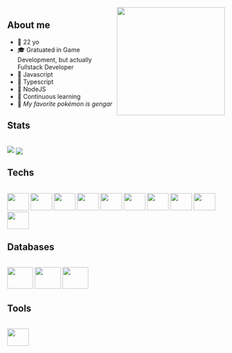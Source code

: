 <!-- Gengar cycle -->
<img  align="right" width="250" height="250" src="https://user-images.githubusercontent.com/41169099/156685092-009abaef-f41b-4b73-8887-bb43de8daa39.gif" />

## About me

- 🥳 22 yo
- 🎓 Gratuated in Game Development, but actually Fullstack Developer
- 💛 Javascript
- 💙 Typescript
- 💚 NodeJS
- 🧐 Continuous learning
- 👻 _My favorite pokémon is gengar_


## Stats
<div style="display: inline_block"><br>


 <!-- Top Languages -->
<img src="https://github-readme-stats.vercel.app/api/top-langs/?username=alanjhonatan&layout=compact&hide=jupyter%20notebook&show_icons=true&title_color=fff&icon_color=79ff97&text_color=9f9f9f&bg_color=151515" />
 
 <!-- General Stats -->
<img align="center" src="https://github-readme-stats.vercel.app/api/?username=alanjhonatan&show_icons=true&title_color=fff&icon_color=79ff97&text_color=9f9f9f&bg_color=151515" />
 
</div>
 
## Techs

<div style="display: inline_block"><br>
 <!-- HTML -->
 <img height="40" width="50" src="https://cdn.jsdelivr.net/gh/devicons/devicon/icons/html5/html5-original.svg" />

 <!-- CSS -->
 <img height="40" width="50" src="https://cdn.jsdelivr.net/gh/devicons/devicon/icons/css3/css3-original.svg" />

 <!-- Javascript -->
 <img height="40" width="50" src="https://cdn.jsdelivr.net/gh/devicons/devicon/icons/javascript/javascript-original.svg" />

 <!-- Typescript -->
 <img height="40" width="50" src="https://cdn.jsdelivr.net/gh/devicons/devicon/icons/typescript/typescript-original.svg" />

 <!-- Node JS -->
 <img height="40" width="50" src="https://cdn.jsdelivr.net/gh/devicons/devicon/icons/nodejs/nodejs-original.svg" />

 <!-- React JS -->
 <img height="40" width="50" src="https://cdn.jsdelivr.net/gh/devicons/devicon/icons/react/react-original.svg" />

 <!-- Next JS -->
 <img height="40" width="50" src="https://cdn.jsdelivr.net/gh/devicons/devicon/icons/nextjs/nextjs-original-wordmark.svg" />

 <!-- GraphQL -->
 <img height="40" width="50" src="https://cdn.jsdelivr.net/gh/devicons/devicon/icons/graphql/graphql-plain-wordmark.svg" />

 <!-- Docker -->
 <img height="40" width="50" src="https://cdn.jsdelivr.net/gh/devicons/devicon/icons/docker/docker-original-wordmark.svg" />

 <!-- Firebase -->
 <img height="40" width="50" src="https://cdn.jsdelivr.net/gh/devicons/devicon/icons/firebase/firebase-plain-wordmark.svg" />
</div>

## Databases

<div style="display: inline_block"><br>
 <!-- Mongo DB -->
 <img height="50" width="60" src="https://cdn.jsdelivr.net/gh/devicons/devicon/icons/mongodb/mongodb-original-wordmark.svg" />


 <!-- PostgreSQL -->
 <img height="50" width="60" src="https://cdn.jsdelivr.net/gh/devicons/devicon/icons/postgresql/postgresql-original-wordmark.svg" />


 <!-- Mysql -->
 <img height="50" width="60" src="https://cdn.jsdelivr.net/gh/devicons/devicon/icons/mysql/mysql-original-wordmark.svg" />
</div>

## Tools

<div style="display: inline_block"><br>
 <!-- Vscode -->
 <img height="40" width="50" src="https://cdn.jsdelivr.net/gh/devicons/devicon/icons/vscode/vscode-original.svg" />
</div>
